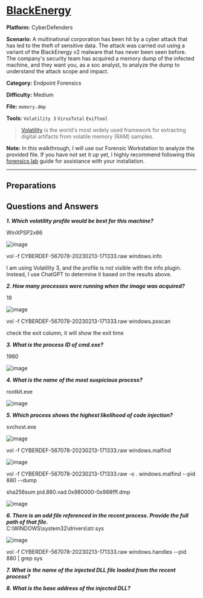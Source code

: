 # <a href="https://cyberdefenders.org/blueteam-ctf-challenges/blackenergy/">BlackEnergy</a>

**Platform:** CyberDefenders

**Scenario:** A multinational corporation has been hit by a cyber attack that has led to the theft of sensitive data. The attack was carried out using a variant of the BlackEnergy v2 malware that has never been seen before. The company's security team has acquired a memory dump of the infected machine, and they want you, as a soc analyst, to analyze the dump to understand the attack scope and impact.

**Category:** Endpoint Forensics

**Difficulty:** Medium

**File:** `memory.dmp`

**Tools:** `Volatility 3` `VirusTotal` `Exiftool`

> [Volatility](https://github.com/volatilityfoundation/volatility3) is the world's most widely used framework for extracting digital artifacts from volatile memory (RAM) samples.  

**Note:** In this walkthrough, I will use our Forensic Workstation to analyze the provided file. If you have not set it up yet, I highly recommend following this [forensics lab](https://github.com/mmhgwyjs/forensics-lab/blob/main/README.md) guide for assistance with your installation.

---

## **Preparations**


## **Questions and Answers**

***1. Which volatility profile would be best for this machine?***  

WinXPSP2x86

![image](https://github.com/user-attachments/assets/f63975b3-6b71-436c-9395-dfd4fa13fb1a)

vol -f CYBERDEF-567078-20230213-171333.raw windows.info

I am using Volatility 3, and the profile is not visible with the info plugin. Instead, I use ChatGPT to determine it based on the results above.

***2. How many processes were running when the image was acquired?***  

19

![image](https://github.com/user-attachments/assets/e3e232aa-921a-4d4d-bd18-8d5bf8314d79)

vol -f CYBERDEF-567078-20230213-171333.raw windows.psscan

check the exit column, it will show the exit time

***3. What is the process ID of cmd.exe?***  

1960 

![image](https://github.com/user-attachments/assets/b4ed01cf-66a5-4933-987f-efebb5def62d)

***4. What is the name of the most suspicious process?***  

rootkit.exe

![image](https://github.com/user-attachments/assets/bd0e1529-3ecf-4fad-b66e-5f9cdebd8f74)

***5. Which process shows the highest likelihood of code injection?***  

svchost.exe

![image](https://github.com/user-attachments/assets/b39d9be4-5d1e-4f0d-a849-6d97ed225220)

 vol -f CYBERDEF-567078-20230213-171333.raw windows.malfind

 ![image](https://github.com/user-attachments/assets/70adb09e-fee6-4181-9251-f531f7cdcd1e)

vol -f CYBERDEF-567078-20230213-171333.raw -o . windows.malfind --pid 880 --dump

 sha256sum pid.880.vad.0x980000-0x988fff.dmp

 ![image](https://github.com/user-attachments/assets/b80b093f-2607-4d6e-a37b-74c16475aca3)

***6. There is an odd file referenced in the recent process. Provide the full path of that file.***  
C:\WINDOWS\system32\drivers\str.sys 

![image](https://github.com/user-attachments/assets/0b446530-3f05-4ab1-b014-2bc04fc80b13)

vol -f CYBERDEF-567078-20230213-171333.raw windows.handles --pid 880 | grep sys

***7. What is the name of the injected DLL file loaded from the recent process?***  

***8. What is the base address of the injected DLL?***  
